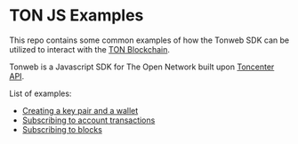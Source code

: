 # TON JS Examples

This repo contains some common examples of how the Tonweb SDK can be utilized to interact with the [TON Blockchain](https://docs.ton.org/learn/overviews/ton-blockchain).

Tonweb is a Javascript SDK for The Open Network built upon [Toncenter API](https://toncenter.com/).

List of examples:
- [Creating a key pair and a wallet](./key-pair-and-wallet/README.md)
- [Subscribing to account transactions](./account/README.MD)
- [Subscribing to blocks](./block/README.MD)
